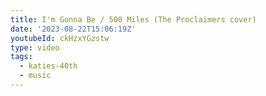 ```yaml
---
title: I'm Gonna Be / 500 Miles (The Proclaimers cover)
date: '2023-08-22T15:06:19Z'
youtubeId: ckHzxYGzstw
type: video
tags:
  - katies-40th
  - music
---
```


